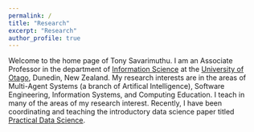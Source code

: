 ```yaml
---
permalink: /
title: "Research"
excerpt: "Research"
author_profile: true
---
```


Welcome to the home page of Tony Savarimuthu. I am an Associate Professor in the department of [Information Science](https://www.otago.ac.nz/info-science/index.html) at the [University of Otago](https://www.otago.ac.nz), Dunedin, New Zealand. My research interests are in the areas of Multi-Agent Systems (a branch of Artifical Intelligence), Software Engineering, Information Systems, and Computing Education. I teach in many of the areas of my research interest. Recently, I have been coordinating and teaching the introductory data science paper titled [Practical Data Science](https://www.otago.ac.nz/courses/papers/index.html?papercode=COMP120).
